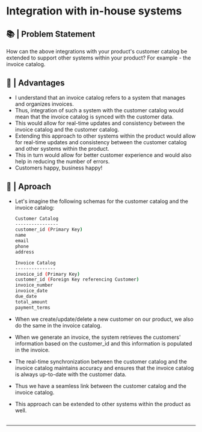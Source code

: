 # Integration with in-house systems

## 📚 | Problem Statement

How can the above integrations with your product's customer catalog be extended to support other systems within your product? For example - the invoice catalog.

## 🚀 | Advantages

- I understand that an invoice catalog refers to a system that manages and organizes invoices.
- Thus, integration of such a system with the customer catalog would mean that the invoice catalog is synced with the customer data.
- This would allow for real-time updates and consistency between the invoice catalog and the customer catalog.
- Extending this approach to other systems within the product would allow for real-time updates and consistency between the customer catalog and other systems within the product.
- This in turn would allow for better customer experience and would also help in reducing the number of errors.
- Customers happy, business happy!

## 🧮 | Aproach

- Let's imagine the following schemas for the customer catalog and the invoice catalog:

  ```bash
  Customer Catalog
  ----------------
  customer_id (Primary Key)
  name
  email
  phone
  address
  ```

  ```bash
  Invoice Catalog
  ---------------
  invoice_id (Primary Key)
  customer_id (Foreign Key referencing Customer)
  invoice_number
  invoice_date
  due_date
  total_amount
  payment_terms
  ```

- When we create/update/delete a new customer on our product, we also do the same in the invoice catalog.
- When we generate an invoice, the system retrieves the customers' information based on the customer_id and this information is populated in the invoice.
- The real-time synchronization between the customer catalog and the invoice catalog maintains accuracy and ensures that the invoice catalog is always up-to-date with the customer data.
- Thus we have a seamless link between the customer catalog and the invoice catalog.
- This approach can be extended to other systems within the product as well.
  <br/>
  <br/>

---
